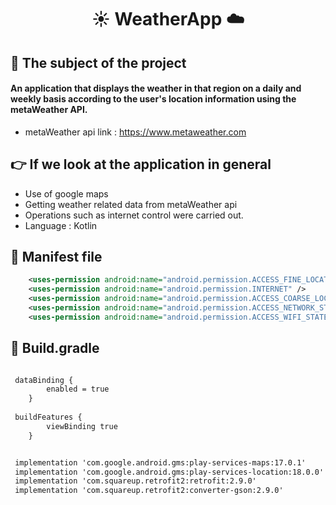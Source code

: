 # <p align="center"> :sunny: **WeatherApp** :cloud:
## :dart: **The subject of the project**
#### An application that displays the weather in that region on a daily and weekly basis according to the user's location information using the metaWeather API.

- metaWeather api link : <https://www.metaweather.com>

## :point_right: If we look at the application in general
- Use of google maps
- Getting weather related data from metaWeather api
- Operations such as internet control were carried out.
- Language : Kotlin

## :open_file_folder: Manifest file

``` xml
    <uses-permission android:name="android.permission.ACCESS_FINE_LOCATION" />
    <uses-permission android:name="android.permission.INTERNET" />
    <uses-permission android:name="android.permission.ACCESS_COARSE_LOCATION" />
    <uses-permission android:name="android.permission.ACCESS_NETWORK_STATE" />
    <uses-permission android:name="android.permission.ACCESS_WIFI_STATE" />
```

## :open_file_folder: Build.gradle

```xml 

 dataBinding {
        enabled = true
    }
    
 buildFeatures {
        viewBinding true
    }

```

```xml

 implementation 'com.google.android.gms:play-services-maps:17.0.1'
 implementation 'com.google.android.gms:play-services-location:18.0.0'
 implementation 'com.squareup.retrofit2:retrofit:2.9.0'
 implementation 'com.squareup.retrofit2:converter-gson:2.9.0'

```
